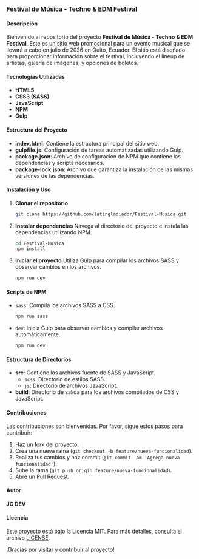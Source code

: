 ### Festival de Música - Techno & EDM Festival

#### Descripción
Bienvenido al repositorio del proyecto **Festival de Música - Techno & EDM Festival**. Este es un sitio web promocional para un evento musical que se llevará a cabo en julio de 2026 en Quito, Ecuador. El sitio está diseñado para proporcionar información sobre el festival, incluyendo el lineup de artistas, galería de imágenes, y opciones de boletos.

#### Tecnologías Utilizadas
- **HTML5**
- **CSS3 (SASS)**
- **JavaScript**
- **NPM**
- **Gulp**

#### Estructura del Proyecto
- **index.html**: Contiene la estructura principal del sitio web.
- **gulpfile.js**: Configuración de tareas automatizadas utilizando Gulp.
- **package.json**: Archivo de configuración de NPM que contiene las dependencias y scripts necesarios.
- **package-lock.json**: Archivo que garantiza la instalación de las mismas versiones de las dependencias.

#### Instalación y Uso
1. **Clonar el repositorio**
   ```bash
   git clone https://github.com/latingladiador/Festival-Musica.git
   ```

2. **Instalar dependencias**
   Navega al directorio del proyecto e instala las dependencias utilizando NPM.
   ```bash
   cd Festival-Musica
   npm install
   ```

3. **Iniciar el proyecto**
   Utiliza Gulp para compilar los archivos SASS y observar cambios en los archivos.
   ```bash
   npm run dev
   ```

#### Scripts de NPM
- `sass`: Compila los archivos SASS a CSS.
  ```bash
  npm run sass
  ```

- `dev`: Inicia Gulp para observar cambios y compilar archivos automáticamente.
  ```bash
  npm run dev
  ```

#### Estructura de Directorios
- **src**: Contiene los archivos fuente de SASS y JavaScript.
  - `scss`: Directorio de estilos SASS.
  - `js`: Directorio de archivos JavaScript.
- **build**: Directorio de salida para los archivos compilados de CSS y JavaScript.

#### Contribuciones
Las contribuciones son bienvenidas. Por favor, sigue estos pasos para contribuir:
1. Haz un fork del proyecto.
2. Crea una nueva rama (`git checkout -b feature/nueva-funcionalidad`).
3. Realiza tus cambios y haz commit (`git commit -am 'Agrega nueva funcionalidad'`).
4. Sube la rama (`git push origin feature/nueva-funcionalidad`).
5. Abre un Pull Request.

#### Autor
**JC DEV**

#### Licencia
Este proyecto está bajo la Licencia MIT. Para más detalles, consulta el archivo [LICENSE](LICENSE).

¡Gracias por visitar y contribuir al proyecto!
